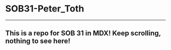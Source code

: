 # SOB31-Peter_Toth

--------------------------------------
This is a repo for SOB 31 in MDX!
Keep scrolling, nothing to see here!
--------------------------------------